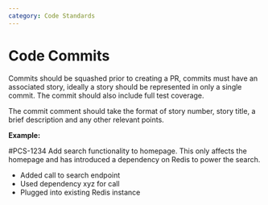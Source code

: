 ```yaml
---
category: Code Standards
---
```

# Code Commits

Commits should be squashed prior to creating a PR, commits must have an associated
story, ideally a story should be represented in only a single commit. The commit should also include full test coverage.

The commit comment should take the format of story number, story title, a brief description and any other relevant points.

**Example:**

 #PCS-1234
 Add search functionality to homepage. This only affects the homepage and has introduced a dependency on Redis to power the search.
 - Added call to search endpoint
 - Used dependency xyz for call
 - Plugged into existing Redis instance
